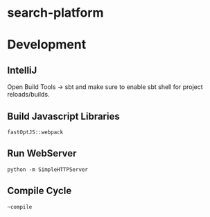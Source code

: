 # search-platform

# Development

## IntelliJ

Open Build Tools -> sbt and make sure to enable sbt shell for project reloads/builds.

## Build Javascript Libraries

```
fastOptJS::webpack
```

## Run WebServer

```
python -m SimpleHTTPServer
```

## Compile Cycle

```
~compile
```
    

